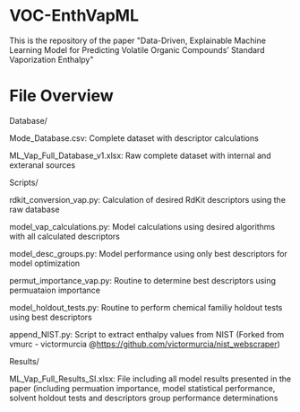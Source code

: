 # VOC-EnthVapML
This is the repository of the paper "Data-Driven, Explainable Machine Learning Model for Predicting Volatile Organic Compounds’ Standard Vaporization Enthalpy"




# File Overview

Database/

Mode_Database.csv: Complete dataset with descriptor calculations

ML_Vap_Full_Database_v1.xlsx: Raw complete dataset with internal and exteranal sources


Scripts/

rdkit_conversion_vap.py: Calculation of desired RdKit descriptors using the raw database

model_vap_calculations.py: Model calculations using desired algorithms with all calculated descriptors

model_desc_groups.py: Model performance using only best descriptors for model optimization

permut_importance_vap.py: Routine to determine best descriptors using permuataion importance

model_holdout_tests.py: Routine to perform chemical familiy holdout tests using best descriptors

append_NIST.py: Script to extract enthalpy values from NIST (Forked from vmurc - victormurcia @https://github.com/victormurcia/nist_webscraper)


Results/

ML_Vap_Full_Results_SI.xlsx: File including all model results presented in the paper (including permuation importance, model statistical performance, solvent holdout tests and descriptors group performance determinations
